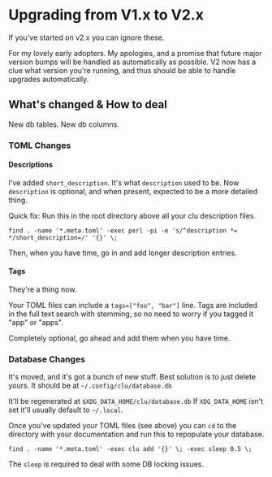 # Upgrading from V1.x to V2.x

If you've started on v2.x you can ignore these.

For my lovely early adopters. My apologies, and a promise that future major version bumps will be handled as automatically as possible. V2 now has a clue what version you're running, and thus should be able to handle upgrades automatically.


## What's changed & How to deal
New db tables. New db columns.

### TOML Changes

#### Descriptions
I've added `short_description`. It's what `description` used to be. Now `description` is optional, and when present, expected to be a more detailed thing.

Quick fix: Run this in the root directory above all your clu description files. 

```shell
find . -name '*.meta.toml' -exec perl -pi -e 's/^description *= */short_description=/' '{}' \;
```

Then, when you have time, go in and add longer description entries.

#### Tags
They're a thing now. 

Your TOML files can include a `tags=["foo", "bar"]` line. Tags are included in the full text search with stemming, so no need to worry if you tagged it "app" or "apps".

Completely optional, go ahead and add them when you have time.

### Database Changes
It's moved, and it's got a bunch of new stuff. Best solution is to just delete yours. It should be at `~/.config/clu/database.db`

It'll be regenerated at `$XDG_DATA_HOME/clu/database.db` If `XDG_DATA_HOME` isn't set it'll usually default to `~/.local`.

Once you've updated your TOML files (see above) you can `cd` to the directory with your documentation and run this to repopulate your database.

```shell
find . -name '*.meta.toml' -exec clu add '{}' \; -exec sleep 0.5 \; 
```

The `sleep` is required to deal with some DB locking issues. 
